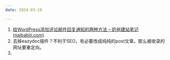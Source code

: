```yaml
---
date: 2024-03-19

---
```


1. [给WordPress添加评论邮件回复通知的两种方法 – 奶爸建站笔记 (naibabiji.com)](https://blog.naibabiji.com/tutorial/wordpress-ping-lun-you-jian-tong-zhi.html)
2. 去掉eazydoc插件？不利于SEO，有必要改成纯纯的post文章。那么被收录的网址要重定向。
3. 